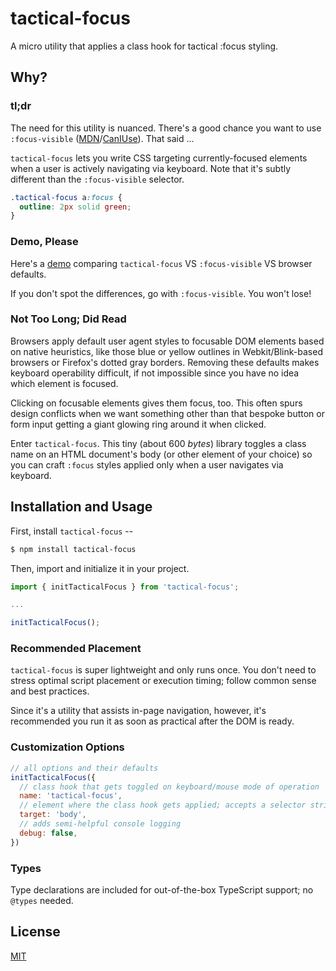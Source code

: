 # tactical-focus

A micro utility that applies a class hook for tactical :focus styling.

## Why?

### tl;dr

The need for this utility is nuanced. There's a good chance you want to use `:focus-visible` ([MDN](https://developer.mozilla.org/en-US/docs/Web/CSS/:focus-visible)/[CanIUse](https://caniuse.com/?search=focus-visible)). That said ...

`tactical-focus` lets you write CSS targeting currently-focused elements when a user is actively navigating via keyboard. Note that it's subtly different than the `:focus-visible` selector.

```css
.tactical-focus a:focus {
  outline: 2px solid green;
}
```

### Demo, Please

Here's a [demo](https://phillipluther.github.io/tactical-focus/) comparing `tactical-focus` VS `:focus-visible` VS browser defaults.

If you don't spot the differences, go with `:focus-visible`. You won't lose!

### Not Too Long; Did Read

Browsers apply default user agent styles to focusable DOM elements based on native heuristics, like those blue or yellow outlines in Webkit/Blink-based browsers or Firefox's dotted gray borders. Removing these defaults makes keyboard operability difficult, if not impossible since you have no idea which element is focused.

Clicking on focusable elements gives them focus, too. This often spurs design conflicts when we want something other than that bespoke button or form input getting a giant glowing ring around it when clicked.

Enter `tactical-focus`. This tiny (about 600 _bytes_) library toggles a class name on an HTML document's body (or other element of your choice) so you can craft `:focus` styles applied only when a user navigates via keyboard.

## Installation and Usage

First, install `tactical-focus` --

```bash
$ npm install tactical-focus
```

Then, import and initialize it in your project.

```js
import { initTacticalFocus } from 'tactical-focus';

...

initTacticalFocus();
```

### Recommended Placement

`tactical-focus` is super lightweight and only runs once. You don't need to stress optimal script placement or execution timing; follow common sense and best practices.

Since it's a utility that assists in-page navigation, however, it's recommended you run it as soon as practical after the DOM is ready.

### Customization Options

```js
// all options and their defaults
initTacticalFocus({
  // class hook that gets toggled on keyboard/mouse mode of operation
  name: 'tactical-focus',
  // element where the class hook gets applied; accepts a selector string or DOM node
  target: 'body',
  // adds semi-helpful console logging
  debug: false,
})
```

### Types

Type declarations are included for out-of-the-box TypeScript support; no `@types` needed.

## License

[MIT](LICENSE)
